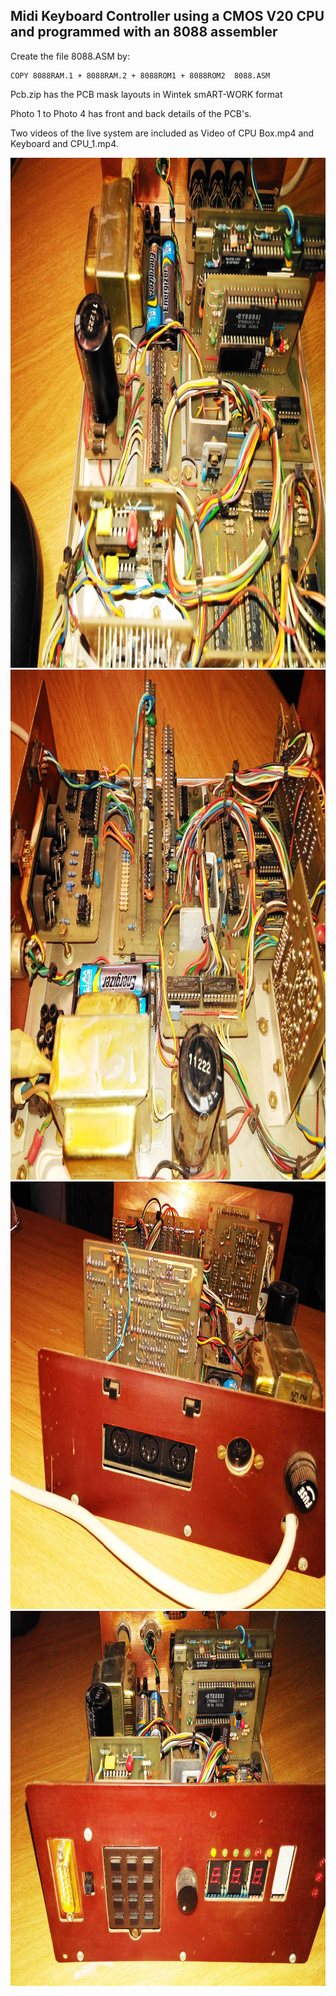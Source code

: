 ## Midi Keyboard Controller using a CMOS V20 CPU and programmed with an 8088 assembler


Create the file 8088.ASM by:   
```                                    
COPY 8088RAM.1 + 8088RAM.2 + 8088ROM1 + 8088ROM2  8088.ASM
```

Pcb.zip has the PCB mask layouts in Wintek smART-WORK format

Photo 1 to Photo 4 has front and back details of the PCB's.

Two videos of the live system are included as Video of CPU Box.mp4 and Keyboard and CPU_1.mp4.

<img src="https://github.com/TobiasVanDyk/8088-Midi-Keyboard-Controller/blob/main/CPU%20Box%20Photo%201.jpg" width="1088" height="816" />

<img src="https://github.com/TobiasVanDyk/8088-Midi-Keyboard-Controller/blob/main/CPU%20Box%20Photo%202.jpg" width="1088" height="816" />

<img src="https://github.com/TobiasVanDyk/8088-Midi-Keyboard-Controller/blob/main/CPU%20Box%20Photo%203.jpg" width="883" height="684" />

<img src="https://github.com/TobiasVanDyk/8088-Midi-Keyboard-Controller/blob/main/CPU%20Box%20Photo%204.jpg" width="980" height="600" />
